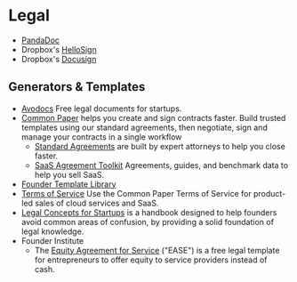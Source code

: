 # Legal

- [PandaDoc](https://www.pandadoc.com)
- Dropbox's [HelloSign](https://www.hellosign.com)
- Dropbox's [Docusign](https://www.docusign.com)

## Generators & Templates

- [Avodocs](https://www.avodocs.com) Free legal documents for startups.
- [Common Paper](https://commonpaper.com) helps you create and sign contracts faster. Build trusted templates using our standard agreements, then negotiate, sign and manage your contracts in a single workflow
	- [Standard Agreements](https://commonpaper.com/standards/) are built by expert attorneys to help you close faster.
	- [SaaS Agreement Toolkit](https://commonpaper.com/resources/saas-agreement-toolkit) Agreements, guides, and benchmark data to help you sell SaaS.
- [Founder Template Library](https://odteam.notion.site/Founder-Template-Library-e6b5781f3bb14b129b852e9d5f91d5fd)
- [Terms of Service](https://commonpaper.com/standards/terms-of-service/) Use the Common Paper Terms of Service for product-led sales of cloud services and SaaS.
- [Legal Concepts for Startups](https://handbook.clerky.com) is a handbook designed to help founders avoid common areas of confusion, by providing a solid foundation of legal knowledge.
- Founder Institute
	- The [Equity Agreement for Service](https://fi.co/ease) ("EASE") is a free legal template for entrepreneurs to offer equity to service providers instead of cash.